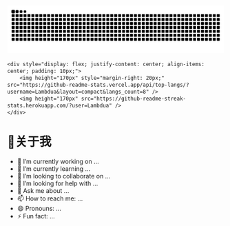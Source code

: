<picture>
  <source media="(prefers-color-scheme: dark)" srcset="https://raw.githubusercontent.com/Lambdua/Lambdua/output/github-contribution-grid-snake-dark.svg">
  <source media="(prefers-color-scheme: light)" srcset="https://raw.githubusercontent.com/Lambdua/Lambdua/output/github-contribution-grid-snake.svg">
  <img alt="github contribution grid snake animation" src="https://raw.githubusercontent.com/Lambdua/Lambdua/output/github-contribution-grid-snake.svg">
</picture>


    <div style="display: flex; justify-content: center; align-items: center; padding: 10px;">
        <img height="170px" style="margin-right: 20px;" src="https://github-readme-stats.vercel.app/api/top-langs/?username=Lambdua&layout=compact&langs_count=8" />
        <img height="170px" src="https://github-readme-streak-stats.herokuapp.com/?user=Lambdua" />
    </div>






# 🥱关于我

- 🔭 I’m currently working on ...
- 🌱 I’m currently learning ...
- 👯 I’m looking to collaborate on ...
- 🤔 I’m looking for help with ...
- 💬 Ask me about ...
- 📫 How to reach me: ...
- 😄 Pronouns: ...
- ⚡ Fun fact: ...

